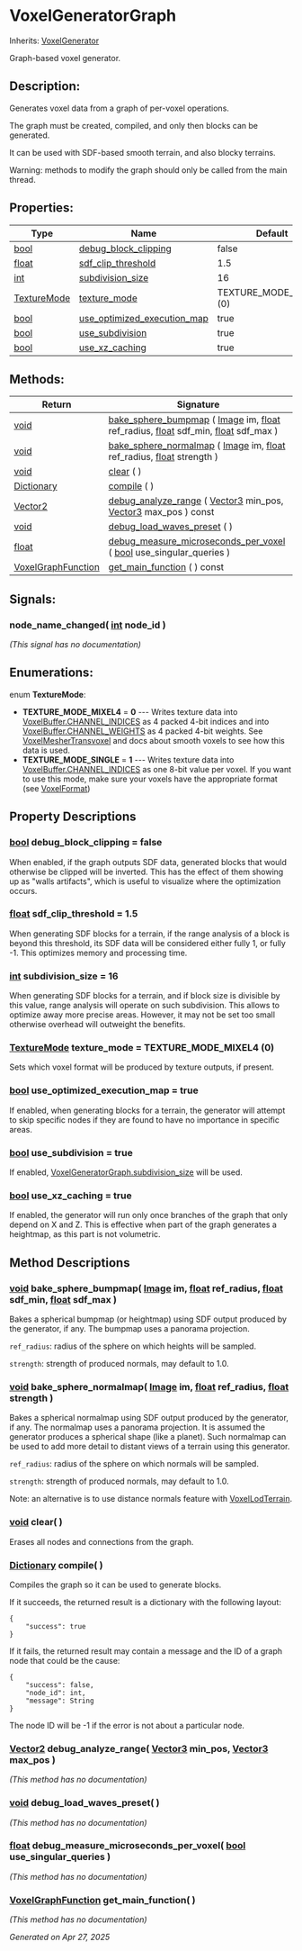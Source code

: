 # VoxelGeneratorGraph

Inherits: [VoxelGenerator](VoxelGenerator.md)

Graph-based voxel generator.

## Description: 

Generates voxel data from a graph of per-voxel operations.

The graph must be created, compiled, and only then blocks can be generated.

It can be used with SDF-based smooth terrain, and also blocky terrains.

Warning: methods to modify the graph should only be called from the main thread.

## Properties: 


Type                                                                      | Name                                                           | Default                 
------------------------------------------------------------------------- | -------------------------------------------------------------- | ------------------------
[bool](https://docs.godotengine.org/en/stable/classes/class_bool.html)    | [debug_block_clipping](#i_debug_block_clipping)                | false                   
[float](https://docs.godotengine.org/en/stable/classes/class_float.html)  | [sdf_clip_threshold](#i_sdf_clip_threshold)                    | 1.5                     
[int](https://docs.godotengine.org/en/stable/classes/class_int.html)      | [subdivision_size](#i_subdivision_size)                        | 16                      
[TextureMode](VoxelGeneratorGraph.md#enumerations)                        | [texture_mode](#i_texture_mode)                                | TEXTURE_MODE_MIXEL4 (0) 
[bool](https://docs.godotengine.org/en/stable/classes/class_bool.html)    | [use_optimized_execution_map](#i_use_optimized_execution_map)  | true                    
[bool](https://docs.godotengine.org/en/stable/classes/class_bool.html)    | [use_subdivision](#i_use_subdivision)                          | true                    
[bool](https://docs.godotengine.org/en/stable/classes/class_bool.html)    | [use_xz_caching](#i_use_xz_caching)                            | true                    
<p></p>

## Methods: 


Return                                                                              | Signature                                                                                                                                                                                                                                                                                                                                                                               
----------------------------------------------------------------------------------- | ----------------------------------------------------------------------------------------------------------------------------------------------------------------------------------------------------------------------------------------------------------------------------------------------------------------------------------------------------------------------------------------
[void](#)                                                                           | [bake_sphere_bumpmap](#i_bake_sphere_bumpmap) ( [Image](https://docs.godotengine.org/en/stable/classes/class_image.html) im, [float](https://docs.godotengine.org/en/stable/classes/class_float.html) ref_radius, [float](https://docs.godotengine.org/en/stable/classes/class_float.html) sdf_min, [float](https://docs.godotengine.org/en/stable/classes/class_float.html) sdf_max )  
[void](#)                                                                           | [bake_sphere_normalmap](#i_bake_sphere_normalmap) ( [Image](https://docs.godotengine.org/en/stable/classes/class_image.html) im, [float](https://docs.godotengine.org/en/stable/classes/class_float.html) ref_radius, [float](https://docs.godotengine.org/en/stable/classes/class_float.html) strength )                                                                               
[void](#)                                                                           | [clear](#i_clear) ( )                                                                                                                                                                                                                                                                                                                                                                   
[Dictionary](https://docs.godotengine.org/en/stable/classes/class_dictionary.html)  | [compile](#i_compile) ( )                                                                                                                                                                                                                                                                                                                                                               
[Vector2](https://docs.godotengine.org/en/stable/classes/class_vector2.html)        | [debug_analyze_range](#i_debug_analyze_range) ( [Vector3](https://docs.godotengine.org/en/stable/classes/class_vector3.html) min_pos, [Vector3](https://docs.godotengine.org/en/stable/classes/class_vector3.html) max_pos ) const                                                                                                                                                      
[void](#)                                                                           | [debug_load_waves_preset](#i_debug_load_waves_preset) ( )                                                                                                                                                                                                                                                                                                                               
[float](https://docs.godotengine.org/en/stable/classes/class_float.html)            | [debug_measure_microseconds_per_voxel](#i_debug_measure_microseconds_per_voxel) ( [bool](https://docs.godotengine.org/en/stable/classes/class_bool.html) use_singular_queries )                                                                                                                                                                                                         
[VoxelGraphFunction](VoxelGraphFunction.md)                                         | [get_main_function](#i_get_main_function) ( ) const                                                                                                                                                                                                                                                                                                                                     
<p></p>

## Signals: 

### node_name_changed( [int](https://docs.godotengine.org/en/stable/classes/class_int.html) node_id ) 

*(This signal has no documentation)*

## Enumerations: 

enum **TextureMode**: 

- <span id="i_TEXTURE_MODE_MIXEL4"></span>**TEXTURE_MODE_MIXEL4** = **0** --- Writes texture data into [VoxelBuffer.CHANNEL_INDICES](VoxelBuffer.md#i_CHANNEL_INDICES) as 4 packed 4-bit indices and into [VoxelBuffer.CHANNEL_WEIGHTS](VoxelBuffer.md#i_CHANNEL_WEIGHTS) as 4 packed 4-bit weights. See [VoxelMesherTransvoxel](VoxelMesherTransvoxel.md) and docs about smooth voxels to see how this data is used.
- <span id="i_TEXTURE_MODE_SINGLE"></span>**TEXTURE_MODE_SINGLE** = **1** --- Writes texture data into [VoxelBuffer.CHANNEL_INDICES](VoxelBuffer.md#i_CHANNEL_INDICES) as one 8-bit value per voxel. If you want to use this mode, make sure your voxels have the appropriate format (see [VoxelFormat](VoxelFormat.md))


## Property Descriptions

### [bool](https://docs.godotengine.org/en/stable/classes/class_bool.html)<span id="i_debug_block_clipping"></span> **debug_block_clipping** = false

When enabled, if the graph outputs SDF data, generated blocks that would otherwise be clipped will be inverted. This has the effect of them showing up as "walls artifacts", which is useful to visualize where the optimization occurs.

### [float](https://docs.godotengine.org/en/stable/classes/class_float.html)<span id="i_sdf_clip_threshold"></span> **sdf_clip_threshold** = 1.5

When generating SDF blocks for a terrain, if the range analysis of a block is beyond this threshold, its SDF data will be considered either fully 1, or fully -1. This optimizes memory and processing time.

### [int](https://docs.godotengine.org/en/stable/classes/class_int.html)<span id="i_subdivision_size"></span> **subdivision_size** = 16

When generating SDF blocks for a terrain, and if block size is divisible by this value, range analysis will operate on such subdivision. This allows to optimize away more precise areas. However, it may not be set too small otherwise overhead will outweight the benefits.

### [TextureMode](VoxelGeneratorGraph.md#enumerations)<span id="i_texture_mode"></span> **texture_mode** = TEXTURE_MODE_MIXEL4 (0)

Sets which voxel format will be produced by texture outputs, if present.

### [bool](https://docs.godotengine.org/en/stable/classes/class_bool.html)<span id="i_use_optimized_execution_map"></span> **use_optimized_execution_map** = true

If enabled, when generating blocks for a terrain, the generator will attempt to skip specific nodes if they are found to have no importance in specific areas.

### [bool](https://docs.godotengine.org/en/stable/classes/class_bool.html)<span id="i_use_subdivision"></span> **use_subdivision** = true

If enabled, [VoxelGeneratorGraph.subdivision_size](VoxelGeneratorGraph.md#i_subdivision_size) will be used.

### [bool](https://docs.godotengine.org/en/stable/classes/class_bool.html)<span id="i_use_xz_caching"></span> **use_xz_caching** = true

If enabled, the generator will run only once branches of the graph that only depend on X and Z. This is effective when part of the graph generates a heightmap, as this part is not volumetric.

## Method Descriptions

### [void](#)<span id="i_bake_sphere_bumpmap"></span> **bake_sphere_bumpmap**( [Image](https://docs.godotengine.org/en/stable/classes/class_image.html) im, [float](https://docs.godotengine.org/en/stable/classes/class_float.html) ref_radius, [float](https://docs.godotengine.org/en/stable/classes/class_float.html) sdf_min, [float](https://docs.godotengine.org/en/stable/classes/class_float.html) sdf_max ) 

Bakes a spherical bumpmap (or heightmap) using SDF output produced by the generator, if any. The bumpmap uses a panorama projection.

`ref_radius`: radius of the sphere on which heights will be sampled.

`strength`: strength of produced normals, may default to 1.0.

### [void](#)<span id="i_bake_sphere_normalmap"></span> **bake_sphere_normalmap**( [Image](https://docs.godotengine.org/en/stable/classes/class_image.html) im, [float](https://docs.godotengine.org/en/stable/classes/class_float.html) ref_radius, [float](https://docs.godotengine.org/en/stable/classes/class_float.html) strength ) 

Bakes a spherical normalmap using SDF output produced by the generator, if any. The normalmap uses a panorama projection. It is assumed the generator produces a spherical shape (like a planet). Such normalmap can be used to add more detail to distant views of a terrain using this generator.

`ref_radius`: radius of the sphere on which normals will be sampled.

`strength`: strength of produced normals, may default to 1.0.

Note: an alternative is to use distance normals feature with [VoxelLodTerrain](VoxelLodTerrain.md).

### [void](#)<span id="i_clear"></span> **clear**( ) 

Erases all nodes and connections from the graph.

### [Dictionary](https://docs.godotengine.org/en/stable/classes/class_dictionary.html)<span id="i_compile"></span> **compile**( ) 

Compiles the graph so it can be used to generate blocks.

If it succeeds, the returned result is a dictionary with the following layout:

```
{
	"success": true
}
```
If it fails, the returned result may contain a message and the ID of a graph node that could be the cause:

```
{
	"success": false,
	"node_id": int,
	"message": String
}
```
The node ID will be -1 if the error is not about a particular node.

### [Vector2](https://docs.godotengine.org/en/stable/classes/class_vector2.html)<span id="i_debug_analyze_range"></span> **debug_analyze_range**( [Vector3](https://docs.godotengine.org/en/stable/classes/class_vector3.html) min_pos, [Vector3](https://docs.godotengine.org/en/stable/classes/class_vector3.html) max_pos ) 

*(This method has no documentation)*

### [void](#)<span id="i_debug_load_waves_preset"></span> **debug_load_waves_preset**( ) 

*(This method has no documentation)*

### [float](https://docs.godotengine.org/en/stable/classes/class_float.html)<span id="i_debug_measure_microseconds_per_voxel"></span> **debug_measure_microseconds_per_voxel**( [bool](https://docs.godotengine.org/en/stable/classes/class_bool.html) use_singular_queries ) 

*(This method has no documentation)*

### [VoxelGraphFunction](VoxelGraphFunction.md)<span id="i_get_main_function"></span> **get_main_function**( ) 

*(This method has no documentation)*

_Generated on Apr 27, 2025_
